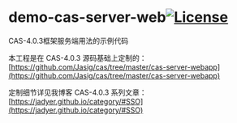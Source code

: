 # demo-cas-server-web[![License](https://img.shields.io/hexpm/l/plug.svg)](https://github.com/v5java/demo-cas-server-web/blob/master/LICENSE)

CAS-4.0.3框架服务端用法的示例代码

本工程是在 CAS-4.0.3 源码基础上定制的：[https://github.com/Jasig/cas/tree/master/cas-server-webapp](https://github.com/Jasig/cas/tree/master/cas-server-webapp)

定制细节详见我博客 CAS-4.0.3 系列文章：[https://jadyer.github.io/category/#SSO](https://jadyer.github.io/category/#SSO)